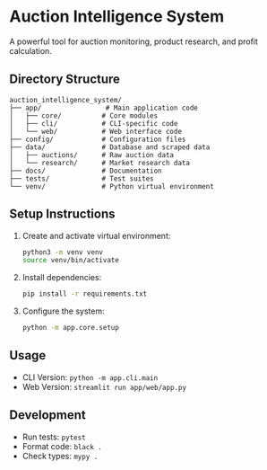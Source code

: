 # Auction Intelligence System

A powerful tool for auction monitoring, product research, and profit calculation.

## Directory Structure

```
auction_intelligence_system/
├── app/                # Main application code
│   ├── core/          # Core modules
│   ├── cli/           # CLI-specific code
│   └── web/           # Web interface code
├── config/            # Configuration files
├── data/              # Database and scraped data
│   ├── auctions/      # Raw auction data
│   └── research/      # Market research data
├── docs/              # Documentation
├── tests/             # Test suites
└── venv/              # Python virtual environment
```

## Setup Instructions

1. Create and activate virtual environment:
   ```bash
   python3 -m venv venv
   source venv/bin/activate
   ```

2. Install dependencies:
   ```bash
   pip install -r requirements.txt
   ```

3. Configure the system:
   ```bash
   python -m app.core.setup
   ```

## Usage

- CLI Version: `python -m app.cli.main`
- Web Version: `streamlit run app/web/app.py`

## Development

- Run tests: `pytest`
- Format code: `black .`
- Check types: `mypy .`
